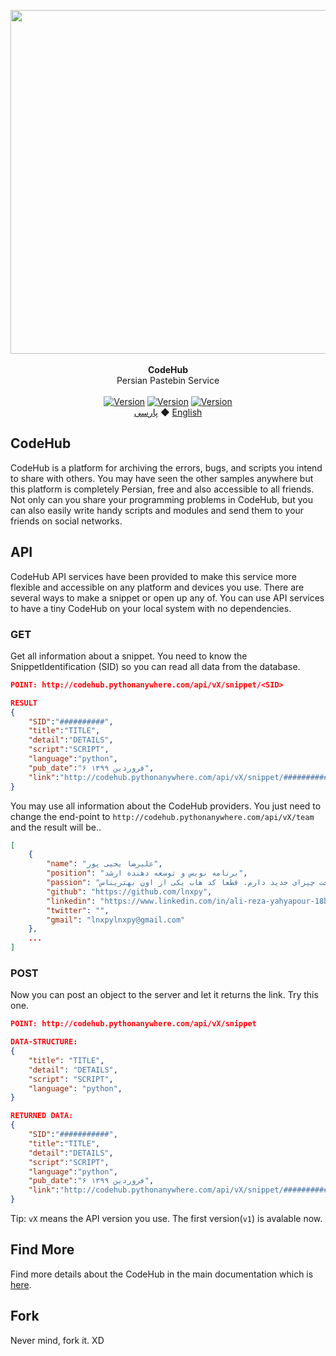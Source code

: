 <p align="center">
  <img src="https://github.com/lnxpy/codehub/blob/master/git_components/gitbanner.png" width="550px">
  <br>
  <br>
  <b>CodeHub</b>
  <br>
  <span>Persian Pastebin Service</span>
  <br>
  <br>
  <a href="#"><img src="https://img.shields.io/github/issues/lnxpy/codehub?color=red&style=flat-square" alt="Version" style="max-width:100%;"></a>
  <a href="#"><img src="https://img.shields.io/github/stars/lnxpy/codehub?color=green&style=flat-square" alt="Version" style="max-width:100%;"></a>
  <a href="#"><img src="https://img.shields.io/github/forks/lnxpy/codehub?color=yellow&style=flat-square" alt="Version" style="max-width:100%;"></a>
  <br>
  <a href="https://github.com/lnxpy/codehub/blob/master/README_fa.md">پارسی</a> ◆
  <a href="https://github.com/lnxpy/codehub/blob/master/README.md">English</a>
  </p>

## CodeHub
CodeHub is a platform for archiving the errors, bugs, and scripts you intend to share with others. You may have seen the other samples anywhere but this platform is completely Persian, free and also accessible to all friends.
Not only can you share your programming problems in CodeHub, but you can also easily write handy scripts and modules and send them to your friends on social networks.

## API
CodeHub API services have been provided to make this service more flexible and accessible on any platform and devices you use. There are several ways to make a snippet or open up any of. You can use API services to have a tiny CodeHub on your local system with no dependencies.

### GET
Get all information about a snippet. You need to know the SnippetIdentification (SID) so you can read all data from the database.
```json
POINT: http://codehub.pythonanywhere.com/api/vX/snippet/<SID>

RESULT
{
    "SID":"##########",
    "title":"TITLE",
    "detail":"DETAILS",
    "script":"SCRIPT",
    "language":"python",
    "pub_date":"۶ فروردین ۱۳۹۹",
    "link":"http://codehub.pythonanywhere.com/api/vX/snippet/############"
}
```
You may use all information about the CodeHub providers. You just need to change the end-point to `http://codehub.pythonanywhere.com/api/vX/team` and the result will be..
```json
[
    {
        "name": "علیرضا یحیی پور",
        "position": "برنامه نویس و توسعه دهنده ارشد",
        "passion": "علاقه زیادی به ساخت چیزای جدید دارم. قطعا کد هاب یکی از اون بهتریناس.",
        "github": "https://github.com/lnxpy",
        "linkedin": "https://www.linkedin.com/in/ali-reza-yahyapour-18b896164/",
        "twitter": "",
        "gmail": "lnxpylnxpy@gmail.com"
    },
    ...
]
```

### POST
Now you can post an object to the server and let it returns the link. Try this one.
```json
POINT: http://codehub.pythonanywhere.com/api/vX/snippet

DATA-STRUCTURE:
{
    "title": "TITLE",
    "detail": "DETAILS",
    "script": "SCRIPT",
    "language": "python",
}

RETURNED DATA:
{
    "SID":"###########",
    "title":"TITLE",
    "detail":"DETAILS",
    "script":"SCRIPT",
    "language":"python",
    "pub_date":"۶ فروردین ۱۳۹۹",
    "link":"http://codehub.pythonanywhere.com/api/vX/snippet/############"
}

```

Tip: `vX` means the API version you use. The first version(`v1`) is avalable now.

## Find More
Find more details about the CodeHub in the main documentation which is [here](http://codehub.pythonanywhere.com/docs).

## Fork
Never mind, fork it. XD
